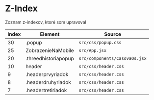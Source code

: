 # Z-Index
Zoznam z-indexov, ktoré som upravoval

| Index | Element              | Source                        |
|-------|----------------------|-------------------------------|
| 30    | .popup               | `src/css/popup.css`           |
| 25    | ZobrazenieNaMobile   | `src/App.jsx`                 |
| 20    | .threedhistoriapopup | `src/components/CasovaOs.jsx` |
| 10    | header               | `src/css/header.css`          |
| 9     | .headerprvyriadok    | `src/css/header.css`          |
| 8     | .headerdruhyriadok   | `src/css/header.css`          |
| 7     | .headertretiriadok   | `src/css/header.css`          |
